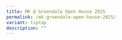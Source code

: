 ```yaml
---
title: MK @ Greendale Open House 2025
permalink: /mk-greendale-open-house-2025/
variant: tiptap
description: ""
---
```

